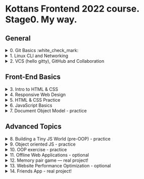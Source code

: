 # Kottans Frontend 2022 course. Stage0. My way.

## General
<details><summary>0. Git Basics :white_check_mark:</summary>
Well, this module took more time for learning than I expected. It's absolutely new subject for me. Therefore I passed the whole course on Coursera with enthusiasm.
![Cource Certificate](https://github.com/irynaDemydenko/kottans-frontend/blob/d31c94bbb9c15e5c5c80784edea7baf577ce8188/Git_GitHub/Coursera%20ZD5HTUWCA5DC_page-0001.jpg).
The fourth week was harder than the previous 3, because this an advanced level.
I did a big cheat-sheet with all commands I've learnt in this course.
"Learn Git Branching" gave me better awareness about Git and GitHub workflows.
![Screenshot 1 from Learn Git Branching course done](https://github.com/irynaDemydenko/kottans-frontend/blob/d31c94bbb9c15e5c5c80784edea7baf577ce8188/Git_GitHub/gitbasics_1.JPG)
![Screenshot 2 from Learn Git Branching course done](https://github.com/irynaDemydenko/kottans-frontend/blob/d31c94bbb9c15e5c5c80784edea7baf577ce8188/Git_GitHub/gitbasics_2.JPG)
But even after these two courses I have many questions left: how I can use all these commands in real life?
Additional materials for this module helped me to understand subject better. In particular "Communicating using Markdown" was very useful for me.

</details>
<details><summary>1. Linux CLI and Networking </summary></details>
<details><summary>2. VCS (hello gitty), GitHub and Collaboration</summary></details>

## Front-End Basics
<details><summary>3. Intro to HTML & CSS</summary></details>
<details><summary>4. Responsive Web Design</summary></details>
<details><summary>5. HTML & CSS Practice</summary></details>
<details><summary>6. JavaScript Basics</summary></details>
<details><summary>7. Document Object Model - practice</summary></details>

## Advanced Topics

<details><summary>8. Building a Tiny JS World (pre-OOP) - practice</summary></details>
<details><summary>9. Object oriented JS - practice</summary></details>
<details><summary>10. OOP exercise - practice</summary></details>
<details><summary>11. Offline Web Applications - optional</summary></details>
<details><summary>12. Memory pair game — real project!</summary></details>
<details><summary>13. Website Performance Optimization - optional</summary></details>
<details><summary>14. Friends App - real project!</summary></details>
